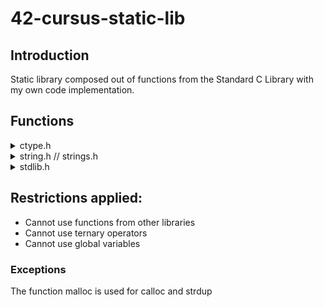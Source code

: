 # 42-cursus-static-lib

## Introduction
Static library composed out of functions from the Standard C Library with my own code implementation.

## Functions
<details>
### <summary>ctype.h</summary>
		
		isalpha
		isdigit
		isalnum
		isascii
		isprint
		toupper
		tolower
</details>

<details>
### <summary>string.h // strings.h</summary>
	
	bzero
	memchr
	memcmp
	memcpy
	memmove
	memset
	strlcat
	strlcpy
	strlen
	strchr
	strnstr
	strncmp
	strrchr
	strup
</details>

<details>
### <summary>stdlib.h</summary>
	
	atoi
	calloc
</details>

## Restrictions applied:
- Cannot use functions from other libraries
- Cannot use ternary operators
- Cannot use global variables
### Exceptions
The function malloc is used for calloc and strdup

	

